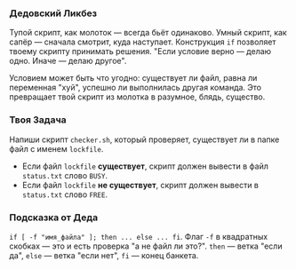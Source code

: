 ### Дедовский Ликбез

Тупой скрипт, как молоток — всегда бьёт одинаково. Умный скрипт, как сапёр — сначала смотрит, куда наступает. Конструкция `if` позволяет твоему скрипту принимать решения. "Если условие верно — делаю одно. Иначе — делаю другое".

Условием может быть что угодно: существует ли файл, равна ли переменная "хуй", успешно ли выполнилась другая команда. Это превращает твой скрипт из молотка в разумное, блядь, существо.

### Твоя Задача

Напиши скрипт `checker.sh`, который проверяет, существует ли в папке файл с именем `lockfile`.

- Если файл `lockfile` **существует**, скрипт должен вывести в файл `status.txt` слово `BUSY`.
- Если файл `lockfile` **не существует**, скрипт должен вывести в `status.txt` слово `FREE`.

### Подсказка от Деда

`if [ -f "имя_файла" ]; then ... else ... fi`. Флаг `-f` в квадратных скобках — это и есть проверка "а не файл ли это?". `then` — ветка "если да", `else` — ветка "если нет", `fi` — конец банкета.
